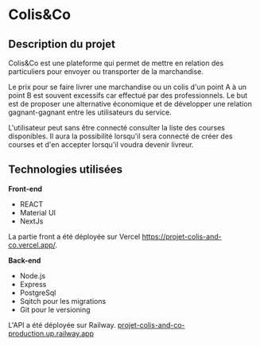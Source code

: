 # Colis&Co

## Description du projet
Colis&Co est une plateforme qui permet de mettre en relation des particuliers pour envoyer ou transporter de la marchandise.

Le prix pour se faire livrer une marchandise ou un colis d'un point A à un point B est souvent excessifs car effectué par des professionnels.
Le but est de proposer une alternative économique et de développer une relation gagnant-gagnant entre les utilisateurs du service.

L'utilisateur peut sans être connecté consulter la liste des courses disponibles.
Il aura la possibilité lorsqu'il sera connecté de créer des courses et d'en accepter lorsqu'il voudra devenir livreur.


## Technologies utilisées

**Front-end**

* REACT
* Material UI
* NextJs

La partie front a été déployée sur Vercel https://projet-colis-and-co.vercel.app/.

**Back-end**

* Node.js
* Express
* PostgreSql
* Sqitch pour les migrations
* Git pour le versioning

L'API a été déployée sur Railway. [projet-colis-and-co-production.up.railway.app](https://colis-and-co.up.railway.app/)




